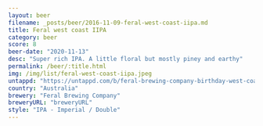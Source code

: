 ```yaml
---
layout: beer
filename: _posts/beer/2016-11-09-feral-west-coast-iipa.md
title: Feral west coast IIPA
category: beer
score: 8
beer-date: "2020-11-13"
desc: "Super rich IPA. A little floral but mostly piney and earthy"
permalink: /beer/:title.html
img: /img/list/feral-west-coast-iipa.jpeg
untappd: "https://untappd.com/b/feral-brewing-company-birthday-west-coast-iipa/4017342"
country: "Australia"
brewery: "Feral Brewing Company"
breweryURL: "breweryURL"
style: "IPA - Imperial / Double"
---
```

